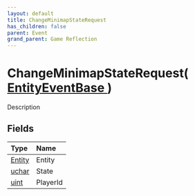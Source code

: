```yaml
---
layout: default
title: ChangeMinimapStateRequest
has_children: false
parent: Event
grand_parent: Game Reflection
---
```

# ChangeMinimapStateRequest( [ EntityEventBase ](/riftbreaker-wiki/docs/game-reflection/events/entity_event_base/) )
Description 

## Fields

| Type | Name |
|:----------|:--------------|
| [Entity](/riftbreaker-wiki/docs/game-reflection/classes/entity/) | Entity |
| [uchar](/riftbreaker-wiki/docs/game-reflection/enums/uchar/) | State |
| [uint](/riftbreaker-wiki/docs/game-reflection/components/uint/) | PlayerId |

